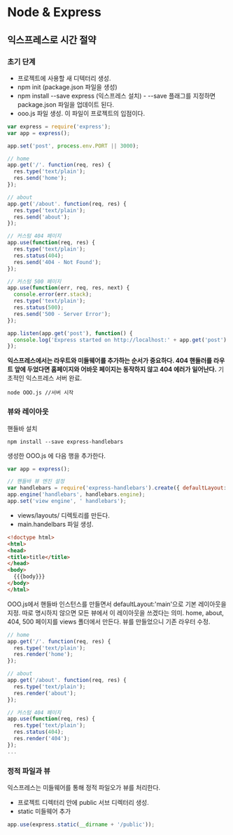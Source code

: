 # Node & Express
## 익스프레스로 시간 절약 
### 초기 단계 
* 프로젝트에 사용할 새 디텍터리 생성.
* npm init (package.json 파일을 생성)
* npm install --save express (익스프레스 설치) - --save 플래그를 지정하면 package.json 파일을 업데이트 된다.
* ooo.js 파일 생성. 이 파일이 프로젝트의 입점이다.
```javascript
var express = require('express');
var app = express();

app.set('post', process.env.PORT || 3000);

// home
app.get('/'. function(req, res) {
  res.type('text/plain');
  res.send('home');
});

// about
app.get('/about'. function(req, res) {
  res.type('text/plain');
  res.send('about');
});

// 커스텀 404 페이지 
app.use(function(req, res) {
  res.type('text/plain');
  res.status(404);
  res.send('404 - Not Found');
});

// 커스텀 500 페이지 
app.use(function(err, req, res, next) {
  console.error(err.stack);
  res.type('text/plain');
  res.status(500);
  res.send('500 - Server Error');
});

app.listen(app.get('post'), function() {
  console.log('Express started on http://localhost:' + app.get('post') + '; press Ctrl-C to terminate.');
});
```
**익스프레스에서는 라우트와 미들웨어를 추가하는 순서가 중요하다. 404 핸들러를 라우트 앞에 두었다면 홈페이지와 어바웃 페이지는 동작하지 않고 404 에러가 일어난다.**
기초적인 익스프레스 서버 완료.
```node
node OOO.js //서버 시작
```
### 뷰와 레이아웃 
핸들바 설치
```node
npm install --save express-handlebars
```
생성한 OOO.js 에 다음 행을 추가한다.
```javascript
var app = express();

// 핸들바 뷰 엔진 설정 
var handlebars = require('express-handlebars').create({ defaultLayout: 'main' });
app.engine('handlebars', handlebars.engine);
app.set('view engine', ' handlebars');
```
* views/layouts/ 디렉토리를 만든다.
* main.handelbars 파일 생성.
```html
<!doctype html>
<html>
<head>
<title>title</title>
</head>
<body>
  {{{body}}}
</body>
</html>
```
OOO.js에서 핸들바 인스턴스를 만들면서 defaultLayout:'main'으로 기본 레이아웃을 지정. 따로 명시하지 않으면 모든 뷰에서 이 레이아웃을 쓰겠다는 의미.
home, about, 404, 500 페이지를 views 폴더에서 만든다.
뷰를 만들었으니 기존 라우터 수정.
```javascript
// home
app.get('/'. function(req, res) {
  res.type('text/plain');
  res.render('home');
});

// about
app.get('/about'. function(req, res) {
  res.type('text/plain');
  res.render('about');
});

// 커스텀 404 페이지 
app.use(function(req, res) {
  res.type('text/plain');
  res.status(404);
  res.render('404');
});
...
```

### 정적 파일과 뷰 
익스프레스는 미들웨어를 통해 정적 파일오가 뷰를 처리한다.
* 프로젝트 디렉터리 안에 public 서브 디렉터리 생성.
* static 미들웨어 추가 
```javascript
app.use(express.static(__dirname + '/public'));
```
